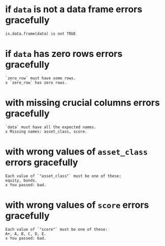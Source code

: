 # if `data` is not a data frame errors gracefully

    is.data.frame(data) is not TRUE

# if `data` has zero rows errors gracefully

    `zero_row` must have some rows.
    x `zero_row` has zero rows.

# with missing crucial columns errors gracefully

    `data` must have all the expected names.
    x Missing names: asset_class, score.

# with wrong values of `asset_class` errors gracefully

    Each value of `"asset_class"` must be one of these:
    equity, bonds.
    x You passed: bad.

# with wrong values of `score` errors gracefully

    Each value of `"score"` must be one of these:
    A+, A, B, C, D, E.
    x You passed: bad.

